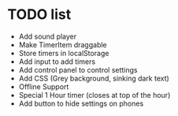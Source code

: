 # TODO list

- Add sound player
- Make TimerItem draggable
- Store timers in localStorage
- Add input to add timers
- Add control panel to control settings
- Add CSS (Grey background, sinking dark text)
- Offline Support
- Special 1 Hour timer (closes at top of the hour)
- Add button to hide settings on phones